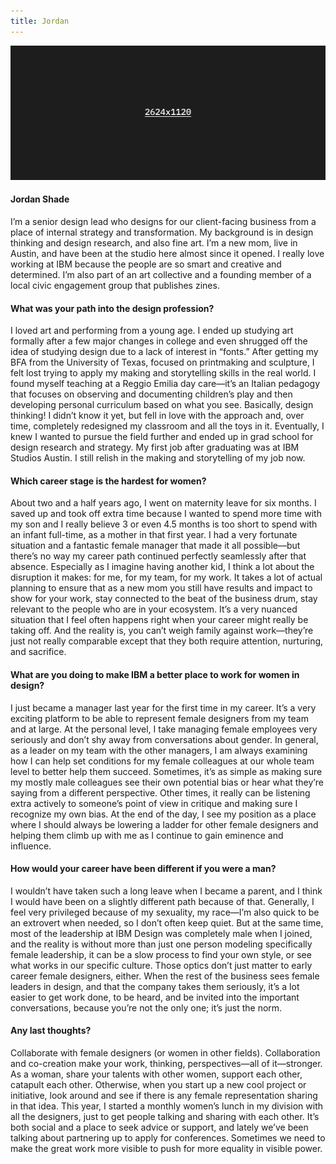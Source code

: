 ```yaml
---
title: Jordan
---
```


<grid classname="background-bleed">
<column lg="16">

![Jordan Shade hero image](placeholder.png)

</column>
</grid>

<grid background="gray-10">
<column md="2" lg="4">

#### Jordan Shade

</column>

<column md="5" lg="8">

<p size="lg">I’m a senior design lead who designs for our client-facing business from a place of internal strategy and transformation. My background is in design thinking and design research, and also fine art. I’m a new mom, live in Austin, and have been at the studio here almost since it opened. I really love working at IBM because the people are so smart and creative and determined. I’m also part of an art collective and a founding member of a local civic engagement group that publishes zines.</p>

</column>
</grid>

<grid background="gray-10">
<column md="2" lg="4">

#### What was your path into the design profession?

</column>

<column md="5" lg="8">

<p size="lg">I loved art and performing from a young age. I ended up studying art formally after a few major changes in college and even shrugged off the idea of studying design due to a lack of interest in “fonts.” After getting my BFA from the University of Texas, focused on printmaking and sculpture, I felt lost trying to apply my making and storytelling skills in the real world. I found myself teaching at a Reggio Emilia day care—it’s an Italian pedagogy that focuses on observing and documenting children’s play and then developing personal curriculum based on what you see. Basically, design thinking! I didn’t know it yet, but fell in love with the approach and, over time, completely redesigned my classroom and all the toys in it. Eventually, I knew I wanted to pursue the field further and ended up in grad school for design research and strategy. My first job after graduating was at IBM Studios Austin. I still relish in the making and storytelling of my job now.</p>

</column>
</grid>

<grid background="gray-10">
<column md="2" lg="4">

#### Which career stage is the hardest for women?

</column>

<column md="5" lg="8">

<p size="lg">About two and a half years ago, I went on maternity leave for six months. I saved up and took off extra time because I wanted to spend more time with my son and I really believe 3 or even 4.5 months is too short to spend with an infant full-time, as a mother in that first year. I had a very fortunate situation and a fantastic female manager that made it all possible—but there’s no way my career path continued perfectly seamlessly after that absence. Especially as I imagine having another kid, I think a lot about the disruption it makes: for me, for my team, for my work. It takes a lot of actual planning to ensure that as a new mom you still have results and impact to show for your work, stay connected to the beat of the business drum, stay relevant to the people who are in your ecosystem. It’s a very nuanced situation that I feel often happens right when your career might really be taking off. And the reality is, you can’t weigh family against work—they’re just not really comparable except that they both require attention, nurturing, and sacrifice.</p>

</column>
</grid>

<grid background="gray-10">
<column md="2" lg="4">

#### What are you doing to make IBM a better place to work for women in design?

</column>

<column md="5" lg="8">

<p size="lg">I just became a manager last year for the first time in my career. It’s a very exciting platform to be able to represent female designers from my team and at large. At the personal level, I take managing female employees very seriously and don’t shy away from conversations about gender. In general, as a leader on my team with the other managers, I am always examining how I can help set conditions for my female colleagues at our whole team level to better help them succeed. Sometimes, it’s as simple as making sure my mostly male colleagues see their own potential bias or hear what they’re saying from a different perspective. Other times, it really can be listening extra actively to someone’s point of view in critique and making sure I recognize my own bias. At the end of the day, I see my position as a place where I should always be lowering a ladder for other female designers and helping them climb up with me as I continue to gain eminence and influence.</p>

</column>
</grid>

<grid background="gray-10">
<column md="2" lg="4">

#### How would your career have been different if you were a man?

</column>

<column md="5" lg="8">

<p size="lg">I wouldn’t have taken such a long leave when I became a parent, and I think I would have been on a slightly different path because of that. Generally, I feel very privileged because of my sexuality, my race—I’m also quick to be an extrovert when needed, so I don’t often keep quiet. But at the same time, most of the leadership at IBM Design was completely male when I joined, and the reality is without more than just one person modeling specifically female leadership, it can be a slow process to find your own style, or see what works in our specific culture. Those optics don’t just matter to early career female designers, either. When the rest of the business sees female leaders in design, and that the company takes them seriously, it’s a lot easier to get work done, to be heard, and be invited into the important conversations, because you’re not the only one; it’s just the norm.</p>

</column>
</grid>

<grid background="gray-10">
<column md="2" lg="4">

#### Any last thoughts?

</column>

<column md="5" lg="8">

<p size="lg">Collaborate with female designers (or women in other fields). Collaboration and co-creation make your work, thinking, perspectives—all of it—stronger. As a woman, share your talents with other women, support each other, catapult each other. Otherwise, when you start up a new cool project or initiative, look around and see if there is any female representation sharing in that idea. This year, I started a monthly women’s lunch in my division with all the designers, just to get people talking and sharing with each other. It’s both social and a place to seek advice or support, and lately we’ve been talking about partnering up to apply for conferences. Sometimes we need to make the great work more visible to push for more equality in visible power.</p>

</column>
</grid>
